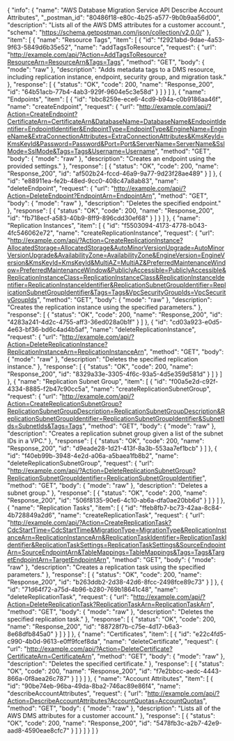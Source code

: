 {
  "info": {
    "name": "AWS Database Migration Service API Describe Account Attributes",
    "_postman_id": "80486f18-e80c-4b25-a577-9b0b9aa56d00",
    "description": "Lists all of the AWS DMS attributes for a customer account.",
    "schema": "https://schema.getpostman.com/json/collection/v2.0.0/"
  },
  "item": [
    {
      "name": "Resource Tags",
      "item": [
        {
          "id": "f2921abd-9dae-4a53-9f63-5849d6b35e52",
          "name": "addTagsToResource",
          "request": {
            "url": "http://example.com/api/?Action=AddTagsToResource?ResourceArn=ResourceArn&Tags=Tags",
            "method": "GET",
            "body": {
              "mode": "raw"
            },
            "description": "Adds metadata tags to a DMS resource, including replication instance, endpoint, security group, and migration task."
          },
          "response": [
            {
              "status": "OK",
              "code": 200,
              "name": "Response_200",
              "id": "64b51acb-77b4-4ab3-929f-9604e5c3e58d"
            }
          ]
        }
      ]
    },
    {
      "name": "Endpoints",
      "item": [
        {
          "id": "bbc8259e-ece6-4cd9-b94a-c0b9186aa46f",
          "name": "createEndpoint",
          "request": {
            "url": "http://example.com/api/?Action=CreateEndpoint?CertificateArn=CertificateArn&DatabaseName=DatabaseName&EndpointIdentifier=EndpointIdentifier&EndpointType=EndpointType&EngineName=EngineName&ExtraConnectionAttributes=ExtraConnectionAttributes&KmsKeyId=KmsKeyId&Password=Password&Port=Port&ServerName=ServerName&SslMode=SslMode&Tags=Tags&Username=Username",
            "method": "GET",
            "body": {
              "mode": "raw"
            },
            "description": "Creates an endpoint using the provided settings."
          },
          "response": [
            {
              "status": "OK",
              "code": 200,
              "name": "Response_200",
              "id": "af502b24-fccd-46a9-9a77-9d23f28ae489"
            }
          ]
        },
        {
          "id": "e88911ea-fe2b-48ed-9cc0-408c47a8ab83",
          "name": "deleteEndpoint",
          "request": {
            "url": "http://example.com/api/?Action=DeleteEndpoint?EndpointArn=EndpointArn",
            "method": "GET",
            "body": {
              "mode": "raw"
            },
            "description": "Deletes the specified endpoint."
          },
          "response": [
            {
              "status": "OK",
              "code": 200,
              "name": "Response_200",
              "id": "fb718ecf-a583-40b9-8ff9-896cdd30ef68"
            }
          ]
        }
      ]
    },
    {
      "name": "Replication Instances",
      "item": [
        {
          "id": "f5503094-4173-4778-b043-4fc546062e72",
          "name": "createReplicationInstance",
          "request": {
            "url": "http://example.com/api/?Action=CreateReplicationInstance?AllocatedStorage=AllocatedStorage&AutoMinorVersionUpgrade=AutoMinorVersionUpgrade&AvailabilityZone=AvailabilityZone&EngineVersion=EngineVersion&KmsKeyId=KmsKeyId&MultiAZ=MultiAZ&PreferredMaintenanceWindow=PreferredMaintenanceWindow&PubliclyAccessible=PubliclyAccessible&ReplicationInstanceClass=ReplicationInstanceClass&ReplicationInstanceIdentifier=ReplicationInstanceIdentifier&ReplicationSubnetGroupIdentifier=ReplicationSubnetGroupIdentifier&Tags=Tags&VpcSecurityGroupIds=VpcSecurityGroupIds",
            "method": "GET",
            "body": {
              "mode": "raw"
            },
            "description": "Creates the replication instance using the specified parameters."
          },
          "response": [
            {
              "status": "OK",
              "code": 200,
              "name": "Response_200",
              "id": "4283a241-4d2c-4755-aff3-36ed028a0b1f"
            }
          ]
        },
        {
          "id": "cd03a923-e0d5-4e63-bf36-bd6c4ad4b5af",
          "name": "deleteReplicationInstance",
          "request": {
            "url": "http://example.com/api/?Action=DeleteReplicationInstance?ReplicationInstanceArn=ReplicationInstanceArn",
            "method": "GET",
            "body": {
              "mode": "raw"
            },
            "description": "Deletes the specified replication instance."
          },
          "response": [
            {
              "status": "OK",
              "code": 200,
              "name": "Response_200",
              "id": "8329a33e-3305-4f6c-93a5-4d5e359d581d"
            }
          ]
        }
      ]
    },
    {
      "name": "Replication Subnet Group",
      "item": [
        {
          "id": "f00a5e2d-c92f-4334-8885-f2b47c90cc5a",
          "name": "createReplicationSubnetGroup",
          "request": {
            "url": "http://example.com/api/?Action=CreateReplicationSubnetGroup?ReplicationSubnetGroupDescription=ReplicationSubnetGroupDescription&ReplicationSubnetGroupIdentifier=ReplicationSubnetGroupIdentifier&SubnetIds=SubnetIds&Tags=Tags",
            "method": "GET",
            "body": {
              "mode": "raw"
            },
            "description": "Creates a replication subnet group given a list of the subnet IDs in a VPC."
          },
          "response": [
            {
              "status": "OK",
              "code": 200,
              "name": "Response_200",
              "id": "d9eade28-1d21-413f-8a3b-553aa7ef1bcb"
            }
          ]
        },
        {
          "id": "f40eb99b-3948-4e2d-a06a-a5baea1fb8b2",
          "name": "deleteReplicationSubnetGroup",
          "request": {
            "url": "http://example.com/api/?Action=DeleteReplicationSubnetGroup?ReplicationSubnetGroupIdentifier=ReplicationSubnetGroupIdentifier",
            "method": "GET",
            "body": {
              "mode": "raw"
            },
            "description": "Deletes a subnet group."
          },
          "response": [
            {
              "status": "OK",
              "code": 200,
              "name": "Response_200",
              "id": "506f8135-90e6-4c10-ab6a-dfa0ae20bb6d"
            }
          ]
        }
      ]
    },
    {
      "name": "Replication Tasks",
      "item": [
        {
          "id": "ffeb8fb7-bc73-42aa-8c84-4b728849a2d6",
          "name": "createReplicationTask",
          "request": {
            "url": "http://example.com/api/?Action=CreateReplicationTask?CdcStartTime=CdcStartTime&MigrationType=MigrationType&ReplicationInstanceArn=ReplicationInstanceArn&ReplicationTaskIdentifier=ReplicationTaskIdentifier&ReplicationTaskSettings=ReplicationTaskSettings&SourceEndpointArn=SourceEndpointArn&TableMappings=TableMappings&Tags=Tags&TargetEndpointArn=TargetEndpointArn",
            "method": "GET",
            "body": {
              "mode": "raw"
            },
            "description": "Creates a replication task using the specified parameters."
          },
          "response": [
            {
              "status": "OK",
              "code": 200,
              "name": "Response_200",
              "id": "b263ddb2-2d38-42d6-8fcc-2498fce89c73"
            }
          ]
        },
        {
          "id": "71d64f72-a75d-4b96-b280-769b18641c48",
          "name": "deleteReplicationTask",
          "request": {
            "url": "http://example.com/api/?Action=DeleteReplicationTask?ReplicationTaskArn=ReplicationTaskArn",
            "method": "GET",
            "body": {
              "mode": "raw"
            },
            "description": "Deletes the specified replication task."
          },
          "response": [
            {
              "status": "OK",
              "code": 200,
              "name": "Response_200",
              "id": "88728f7b-c75e-4d17-b6a3-8e68dfb845a0"
            }
          ]
        }
      ]
    },
    {
      "name": "Certificates",
      "item": [
        {
          "id": "e22c4fd5-c990-4b0d-9613-e0ff9fcef8da",
          "name": "deleteCertificate",
          "request": {
            "url": "http://example.com/api/?Action=DeleteCertificate?CertificateArn=CertificateArn",
            "method": "GET",
            "body": {
              "mode": "raw"
            },
            "description": "Deletes the specified certificate."
          },
          "response": [
            {
              "status": "OK",
              "code": 200,
              "name": "Response_200",
              "id": "f7e2bbcc-aedc-4443-866a-0f8aea26c787"
            }
          ]
        }
      ]
    },
    {
      "name": "Account Attributes",
      "item": [
        {
          "id": "90be74eb-96ba-49da-8ba2-746ac89e86f4",
          "name": "describeAccountAttributes",
          "request": {
            "url": "http://example.com/api/?Action=DescribeAccountAttributes?AccountQuotas=AccountQuotas",
            "method": "GET",
            "body": {
              "mode": "raw"
            },
            "description": "Lists all of the AWS DMS attributes for a customer account."
          },
          "response": [
            {
              "status": "OK",
              "code": 200,
              "name": "Response_200",
              "id": "5478fb3c-a2b7-42e9-aad8-4590eae8cfc7"
            }
          ]
        }
      ]
    }
  ]
}